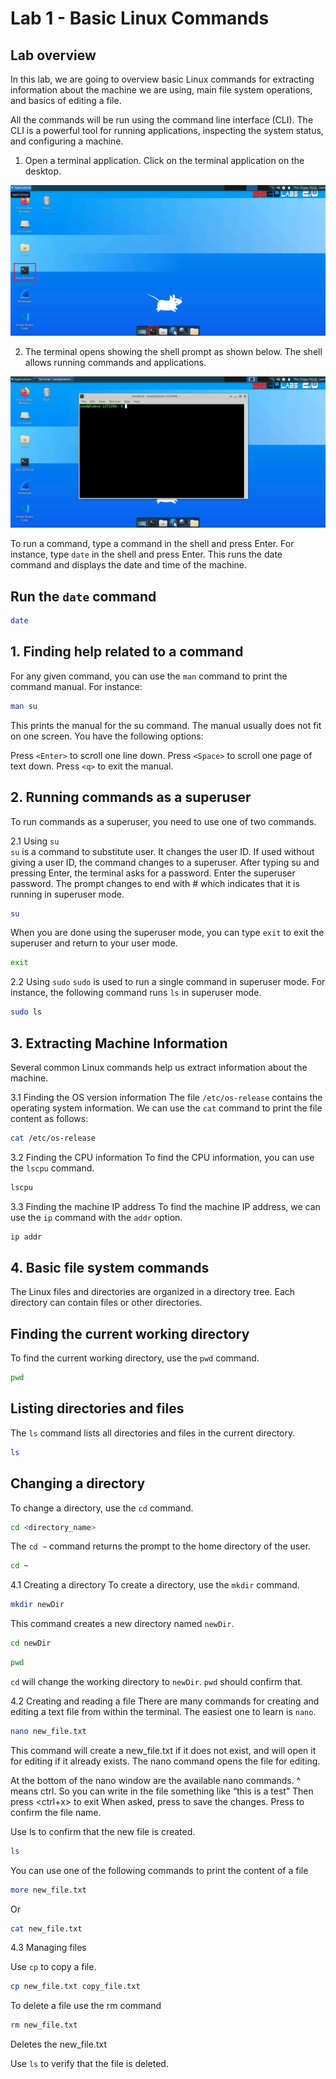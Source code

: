 # Lab 1 - Basic Linux Commands

## Lab overview

In this lab, we are going to overview basic Linux commands for extracting information about the machine we are using, main file system operations, and basics of editing a file.

All the commands will be run using the command line interface (CLI). The CLI is a powerful tool for running applications, inspecting the system status, and configuring a machine.

1. Open a terminal application. Click on the terminal application on the desktop.

![Terminal Application](fig1.png)

2. The terminal opens showing the shell prompt as shown below. The shell allows running commands and applications.

![Terminal](fig2.png)

To run a command, type a command in the shell and press Enter. For instance, type `date` in the shell and press Enter. This runs the date command and displays the date and time of the machine.

## Run the `date` command

```bash
date
```


## 1. Finding help related to a command

For any given command, you can use the `man` command to print the command manual. For instance:

```bash
man su
```

This prints the manual for the su command. The manual usually does not fit on one screen. You have the following options:

Press `<Enter>` to scroll one line down.
Press `<Space>` to scroll one page of text down.
Press `<q>` to exit the manual.  

## 2. Running commands as a superuser

To run commands as a superuser, you need to use one of two commands.

2.1 Using `su`  
`su` is a command to substitute user. It changes the user ID. If used without giving a user ID, the command changes to a superuser. After typing su and pressing Enter, the terminal asks for a password. Enter the superuser password. The prompt changes to end with # which indicates that it is running in superuser mode.

```bash
su
```

When you are done using the superuser mode, you can type `exit` to exit the superuser and return to your user mode.

```bash
exit
```

2.2 Using `sudo`
`sudo` is used to run a single command in superuser mode. For instance, the following command runs `ls` in superuser mode.

```bash
sudo ls
```

## 3. Extracting Machine Information

Several common Linux commands help us extract information about the machine.

3.1 Finding the OS version information
The file `/etc/os-release` contains the operating system information. We can use the `cat` command to print the file content as follows:

```bash
cat /etc/os-release
```

3.2 Finding the CPU information
To find the CPU information, you can use the `lscpu` command.

```bash
lscpu
```

3.3 Finding the machine IP address
To find the machine IP address, we can use the `ip` command with the `addr` option.

```bash
ip addr
```

## 4. Basic file system commands

The Linux files and directories are organized in a directory tree. Each directory can contain files or other directories.

## Finding the current working directory
To find the current working directory, use the `pwd` command.

```bash
pwd
```  

## Listing directories and files
The `ls` command lists all directories and files in the current directory.

```bash
ls
```

## Changing a directory
To change a directory, use the `cd` command.

```bash
cd <directory_name>
```

The `cd ~` command returns the prompt to the home directory of the user.

```bash
cd ~
```

4.1 Creating a directory
To create a directory, use the `mkdir` command.

```bash
mkdir newDir
```

This command creates a new directory named `newDir`.

```bash
cd newDir
```

```bash
pwd
```

`cd` will change the working directory to `newDir`. `pwd` should confirm that.

4.2 Creating and reading a file
There are many commands for creating and editing a text file from within the terminal. The easiest one to learn is `nano`.

```bash
nano new_file.txt
```

This command will create a new_file.txt if it does not exist, and will open it for editing if it already exists.
The nano command opens the file for editing.

At the bottom of the nano window are the available nano commands. ^ means ctrl.
So you can write in the file something like “this is a test”
Then press <ctrl+x> to exit
When asked, press <y> to save the changes.
Press <enter> to confirm the file name.

Use ls to confirm that the new file is created.

```bash
ls
```

You can use one of the following commands to print the content of a file

```bash
more new_file.txt
```

Or 

```bash
cat new_file.txt
```

4.3	Managing files

Use `cp` to copy a file.

```bash
cp new_file.txt copy_file.txt
```

To delete a file use the rm command

```bash
rm new_file.txt
```

Deletes the new_file.txt

Use `ls` to verify that the file is deleted.

